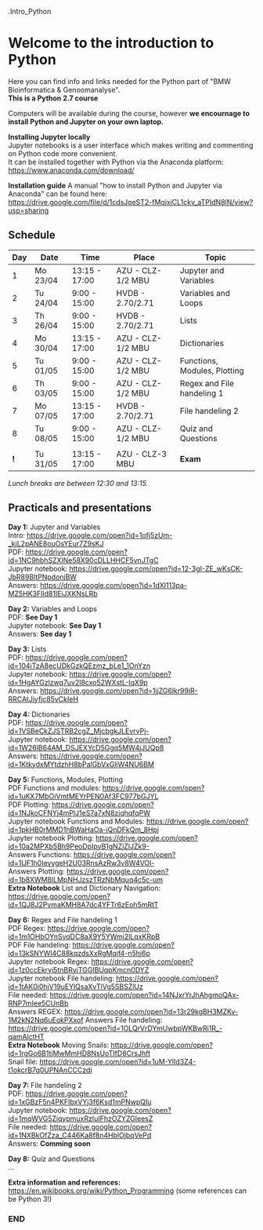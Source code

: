 .Intro_Python

# Welcome to the introduction to Python

Here you can find info and links needed for the Python part of "BMW Bioinformatica & Genoomanalyse".\
**This is a Python 2.7 course**

Computers will be available during the course, however **we encournage to install Python and Jupyter on your own laptop.**

**Installing Jupyter locally**\
Jupyter notebooks is a user interface which makes writing and commenting on Python code more convenient.\
It can be installed together with Python via the Anaconda platform:\
https://www.anaconda.com/download/

**Installation guide**
A manual "how to install Python and Jupyter via Anaconda" can be found here:\
https://drive.google.com/file/d/1cdsJqeST2-fMqjxiCL1ckv_aTPIdN8lN/view?usp=sharing



## Schedule

| Day | Date     | Time          | Place             | Topic                        |
|-----|----------|---------------|-------------------|------------------------------|
| 1   | Mo 23/04 | 13:15 - 17:00 | AZU - CLZ-1/2 MBU | Jupyter and Variables        |
| 2   | Tu 24/04 |  9:00 - 15:00 | HVDB - 2.70/2.71  | Variables and Loops          |
| 3   | Th 26/04 |  9:00 - 15:00 | HVDB - 2.70/2.71  | Lists                        |
| 4   | Mo 30/04 | 13:15 - 17:00 | AZU - CLZ-1/2 MBU | Dictionaries                 |
| 5   | Tu 01/05 |  9:00 - 15:00 | AZU - CLZ-1/2 MBU | Functions, Modules, Plotting |
| 6   | Th 03/05 |  9:00 - 15:00 | AZU - CLZ-1/2 MBU | Regex and File handeling 1   |
| 7   | Mo 07/05 | 13:15 - 17:00 | HVDB - 2.70/2.71  | File handeling 2             |
| 8   | Tu 08/05 |  9:00 - 15:00 | AZU - CLZ-1/2 MBU | Quiz and Questions           |
|     |          |               |                   |                              |
|**!**| Tu 31/05 | 13:15 - 17:00 | AZU - CLZ-3 MBU   | **Exam**                     |

*Lunch breaks are between 12:30 and 13:15.*



## Practicals and presentations ###

**Day 1:** Jupyter and Variables\
Intro: https://drive.google.com/open?id=1ofj5zUm-_kiL2pANE8ouOsYEur7Z9sKJ \
PDF: https://drive.google.com/open?id=1NC9hbhSZXlNe58X90cDLLHHCF5vnJTgC \
Jupyter notebook: https://drive.google.com/open?id=12-3gI-ZE_wKsCK-JbR89BltPNpdonjBW \
Answers: https://drive.google.com/open?id=1dXl113pa-MZ5HK3FIld81IEiJXKNsLRb

**Day 2:** Variables and Loops\
PDF: **See Day 1**\
Jupyter notebook: **See Day 1**\
Answers: **See day 1**

**Day 3:** Lists\
PDF: https://drive.google.com/open?id=104jTzA8ecUDkGzkQEzmz_bLe1_1OnYzn \
Jupyter notebook: https://drive.google.com/open?id=1HgAYGzlzwq7uv2l8cxo52WXstL-IqX9p \
Answers: https://drive.google.com/open?id=1jjZG6lkr99iR-RRCAtJiyfjc85vCkIeH

**Day 4:** Dictionaries\
PDF: https://drive.google.com/open?id=1VSBeCkZJSTRB2cgZ_MjcbgkJLEvrvPj- \
Jupyter notebook: https://drive.google.com/open?id=1W26lB64AM_DSJEXYcD5Ggq5MW4jJUQp8 \
Answers: https://drive.google.com/open?id=1KtkydxMYtdzhH8bPalGbVxGljW4NU6BM

**Day 5:** Functions, Modules, Plotting\
PDF Functions and modules: https://drive.google.com/open?id=1uKX7MbOiVmtMEYrPEN0Af3FC977bGJYL \
PDF Plotting: https://drive.google.com/open?id=1NJkoCFNYj4mPlJ1eS7a7xN8ziqhqfqPW \
Jupyter notebook Functions and Modules: https://drive.google.com/open?id=1pkHB0rMMD1hBWaHaOa-iQnDFkQm_8Hpj \
Jupyter notebook Plotting: https://drive.google.com/open?id=10a2MPXb5Bh9PeoDpIpyB1gNZjZlJZk9- \
Answers Functions: https://drive.google.com/open?id=1UF1h0IevygeH2U03RnsAzRw3v8W4VOl- \
Answers Plotting: https://drive.google.com/open?id=1b8XWM8ILMpNHJzszTRzNbMquq4c5c-um \
  **Extra Notebook** List and Dictionary Navigation: https://drive.google.com/open?id=1QJ8J2PvmaKMH8A7dc4YFTr6zEoh5mRtT 

**Day 6:** Regex and File handeling 1\
PDF Regex: https://drive.google.com/open?id=1m1OHbOYnSvqDC8aX9Y5YWmi2lLqxKRpB \
PDF File handeling: https://drive.google.com/open?id=13kSNYWl4C88kqzdsXxRgMqif4-n5hj6p \
Jupyter notebook Regex: https://drive.google.com/open?id=1z0ccEkryi5tnBRyiTGGIBUqpKmcn0DYZ \
Jupyter notebook File handeling: https://drive.google.com/open?id=1tAK0i0hjV19uEYlQsaXvTlVg5SBSZlUz \
File needed: https://drive.google.com/open?id=14NJxrYrJhAhgmoQAx-RNP7mIee5CUnBb \
Answers REGEX: https://drive.google.com/open?id=13r29kgBH3MZKv-1M2kN2Nq6uEokPXxof
Answers File handeling: https://drive.google.com/open?id=1OLQrVrDYmUwbpWKBwRi1R_-qamAlctHT \
  **Extra Notebook** Moving Snails: https://drive.google.com/open?id=1rgGo6B1tjMwMmHD8NsUoTIfD8CrsJhft \
  Snail file: https://drive.google.com/open?id=1uM-YlId3Z4-t1okcrB7q0UPNAnCCCzdi

**Day 7:** File handeling 2\
PDF: https://drive.google.com/open?id=1xGBzF5n4PKFIbxVYj3f6Ksd1mPNwpQIu \
Jupyter notebook: https://drive.google.com/open?id=1mqWVG5ZiqypmuxRzIuIFhzOZYZGIeesZ \
File needed: https://drive.google.com/open?id=1NXBkOfZza_C446Ka8f8n4HblOjbqVePd \
Answers: **Comming soon**

**Day 8:** Quiz and Questions\
...


**Extra information and references:** https://en.wikibooks.org/wiki/Python_Programming (some references can be Python 3!)



### END
